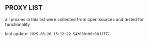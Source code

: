 ## PROXY LIST

all proxies in this list were collected from open sources and tested for functionality

last update: `2025-03-26 15:12:22.543088+00:00` UTC